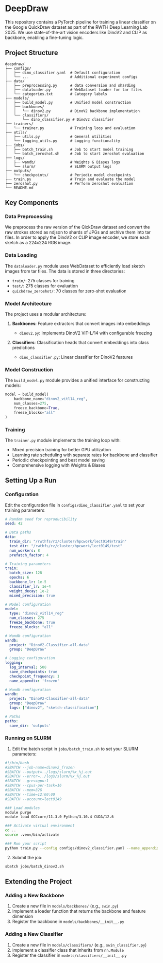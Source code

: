 # DeepDraw
This repository contains a PyTorch pipeline for training a linear classifier on the Google QuickDraw dataset as part of the RWTH Deep Learning Lab 2025. We use state-of-the-art vision encoders like DinoV2 and CLIP as backbone, enabling a fine-tuning logic.

## Project Structure

```
deepdraw/
├── configs/                  
│   ├── dino_classifier.yaml  # Default configuration
│   └── ...                   # Additional experiment configs
├── data/                     
│   ├── preprocessing.py      # data conversion and sharding
│   ├── dataloader.py         # WebDataset loader for tar files
│   └── categories.txt        # Category labels
├── models/                   
│   ├── build_model.py        # Unified model construction
│   ├── backbones/            
│   │   └── dinov2.py         # DinoV2 backbone implementation
│   └── classifiers/          
│       └── dino_classifier.py # DinoV2 classifier
├── trainers/                 
│   └── trainer.py            # Training loop and evaluation
├── utils/                    
│   ├── utils.py              # General utilities
│   └── logging_utils.py      # Logging functionality
├── jobs/                     
│   ├── batch_train.sh        # Job to start model training
│   └── batch_zeroshot.sh     # Job to start zeroshot evaluation
├── logs/                     
│   ├── wandb/                # Weights & Biases logs
│   └── slurm/                # SLURM output logs
├── outputs/                 
│   └── checkpoints/          # Periodic model checkpoints
├── train.py                  # Train and evaluate the model
├── zeroshot.py               # Perform zeroshot evaluation
└── README.md                 
```

## Key Components

### Data Preprocessing
We preprocess the raw version of the QickDraw dataset and convert the raw strokes stored as ndjson to shards of JPGs and archive them into tar files. In order to apply the DinoV2 or CLIP image encoder, we store each sketch as a 224x224 RGB image.

### Data Loading

The `dataloader.py` module uses WebDataset to efficiently load sketch images from tar files. The data is stored in three directories:
- `train/`: 275 classes for training
- `test/`: 275 classes for evaluation
- `quickdraw_zeroshot/`: 70 classes for zero-shot evaluation

### Model Architecture

The project uses a modular architecture:

1. **Backbones**: Feature extractors that convert images into embeddings
   - `dinov2.py`: Implements DinoV2 ViT-L/14 with configurable freezing

2. **Classifiers**: Classification heads that convert embeddings into class predictions
   - `dino_classifier.py`: Linear classifier for DinoV2 features

### Model Construction

The `build_model.py` module provides a unified interface for constructing models:

```python
model = build_model(
    backbone_name="dinov2_vitl14_reg",
    num_classes=275,
    freeze_backbone=True,
    freeze_blocks="all"
)
```

### Training

The `trainer.py` module implements the training loop with:
- Mixed precision training for better GPU utilization
- Learning rate scheduling with separate rates for backbone and classifier
- Periodic checkpointing and best model saving
- Comprehensive logging with Weights & Biases

## Setting Up a Run

### Configuration

Edit the configuration file in `configs/dino_classifier.yaml` to set your training parameters:

```yaml
# Random seed for reproducibility
seed: 42

# Data paths
data:
  train_dir: "/rwthfs/rz/cluster/hpcwork/lect0149/train"
  test_dir: "/rwthfs/rz/cluster/hpcwork/lect0149/test"
  num_workers: 8
  prefatch_factor: 4

# Training parameters
train:
  batch_size: 128
  epochs: 6
  backbone_lr: 1e-5
  classifier_lr: 1e-4
  weight_decay: 1e-2
  mixed_precision: true

# Model configuration
model:
  type: "dinov2_vitl14_reg"
  num_classes: 275
  freeze_backbone: true
  freeze_blocks: "all"

# Wandb configuration
wandb:
  project: "DinoV2-Classifier-all-data"
  group: "DeepDraw"

# Logging configuration
logging:
  log_interval: 500
  save_checkpoints: true
  checkpoint_frequency: 1
  name_appendix: 'frozen'

# Wandb configuration
wandb:
  project: "DinoV2-Classifier-all-data"
  group: "DeepDraw"
  tags: ["dinov2", "sketch-classification"]

# Paths
paths:
  save_dir: 'outputs'
```

### Running on SLURM

1. Edit the batch script in `jobs/batch_train.sh` to set your SLURM parameters:

```bash
#!/bin/bash
#SBATCH --job-name=dinov2_frozen
#SBATCH --output=../logs/slurm/%x_%j.out
#SBATCH --error=../logs/slurm/%x_%j.out
#SBATCH --gres=gpu:1
#SBATCH --cpus-per-task=16
#SBATCH --mem=32G
#SBATCH --time=12:00:00
#SBATCH --account=lect0149

### Load modules
module purge
module load GCCcore/11.3.0 Python/3.10.4 CUDA/12.6

### Activate virtual environment
cd ..
source .venv/bin/activate

### Run your script
python train.py --config configs/dinov2_classifier.yaml --name_appendix frozen
```

2. Submit the job:
```bash
sbatch jobs/batch_dinov2.sh
```

## Extending the Project

### Adding a New Backbone

1. Create a new file in `models/backbones/` (e.g., `swin.py`)
2. Implement a loader function that returns the backbone and feature dimension
3. Register the backbone in `models/backbones/__init__.py`

### Adding a New Classifier

1. Create a new file in `models/classifiers/` (e.g., `swin_classifier.py`)
2. Implement a classifier class that inherits from `nn.Module`
3. Register the classifier in `models/classifiers/__init__.py`
